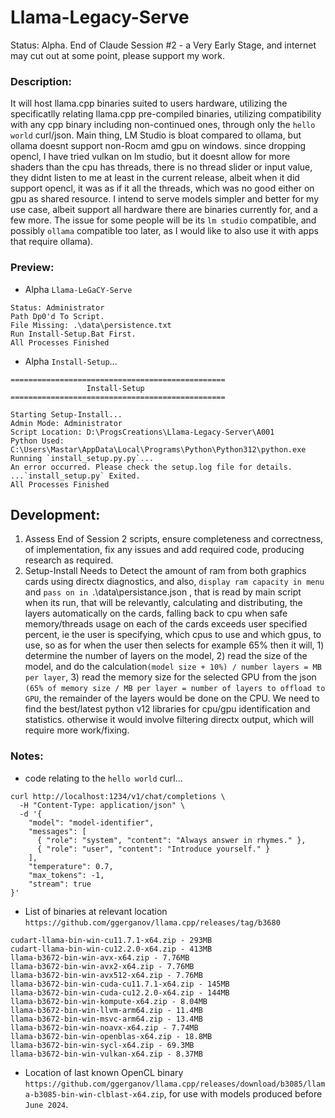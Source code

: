 # Llama-Legacy-Serve
Status: Alpha. End of Claude Session #2 - a Very Early Stage, and internet may cut out at some point, please support my work.

### Description:
It will host llama.cpp binaries suited to users hardware, utilizing the specificatlly relating llama.cpp pre-compiled binaries, utilizing compatibility with any cpp binary including non-continued ones, through only the `hello world` curl/json. Main thing, LM Studio is bloat compared to ollama, but ollama doesnt support non-Rocm amd gpu on windows. since dropping opencl, I have tried vulkan on lm studio, but it doesnt allow for more shaders than the cpu has threads, there is no thread slider or input value, they didnt listen to me at least in the current release, albeit when it did support opencl, it was as if it all the threads, which was no good either on gpu as shared resource. I intend to serve models simpler and better for my use case, albeit support all hardware there are binaries currently for, and a few more. The issue for some people will be its `lm studio` compatible, and possibly `ollama` compatible too later, as I would like to also use it with apps that require ollama).

### Preview:
- Alpha `Llama-LeGaCY-Serve`
```
Status: Administrator
Path Dp0'd To Script.
File Missing: .\data\persistence.txt
Run Install-Setup.Bat First.
All Processes Finished

```
- Alpha `Install-Setup`...
```
================================================
                 Install-Setup
================================================

Starting Setup-Install...
Admin Mode: Administrator
Script Location: D:\ProgsCreations\Llama-Legacy-Server\A001
Python Used: C:\Users\Mastar\AppData\Local\Programs\Python\Python312\python.exe
Running `install_setup.py.py`...
An error occurred. Please check the setup.log file for details.
...`install_setup.py` Exited.
All Processes Finished

```



## Development:
1. Assess End of Session 2 scripts, ensure completeness and correctness, of implementation, fix any issues and add required code, producing research as required.
2. Setup-Install Needs to Detect the amount of ram from both graphics cards using directx diagnostics, and also, `display ram capacity in menu` and `pass on in `.\data\persistance.json , that is read by main script when its run, that will be relevantly, calculating and distributing, the layers automatically on the cards, falling back to cpu when safe memory/threads usage on each of the cards exceeds user specified percent, ie the user is specifying, which cpus to use and which gpus, to use, so as for when the user then selects for example 65% then it will, 1) determine the number of layers on the model, 2) read the size of the model, and do the calculation`(model size + 10%) / number layers = MB per layer`, 3) read the memory size for the selected GPU from the json `(65% of memory size / MB per layer = number of layers to offload to GPU`, the remainder of the layers would be done on the CPU. We need to find the best/latest python v12 libraries for cpu/gpu identification and statistics. otherwise it would involve filtering directx output, which will require more work/fixing.

### Notes:
- code relating to the `hello world` curl...
```
curl http://localhost:1234/v1/chat/completions \
  -H "Content-Type: application/json" \
  -d '{ 
    "model": "model-identifier",
    "messages": [ 
      { "role": "system", "content": "Always answer in rhymes." },
      { "role": "user", "content": "Introduce yourself." }
    ], 
    "temperature": 0.7, 
    "max_tokens": -1,
    "stream": true
}'
``` 
- List of binaries at relevant location `https://github.com/ggerganov/llama.cpp/releases/tag/b3680`
```
cudart-llama-bin-win-cu11.7.1-x64.zip - 293MB
cudart-llama-bin-win-cu12.2.0-x64.zip - 413MB
llama-b3672-bin-win-avx-x64.zip - 7.76MB
llama-b3672-bin-win-avx2-x64.zip - 7.76MB
llama-b3672-bin-win-avx512-x64.zip - 7.76MB
llama-b3672-bin-win-cuda-cu11.7.1-x64.zip - 145MB
llama-b3672-bin-win-cuda-cu12.2.0-x64.zip - 144MB
llama-b3672-bin-win-kompute-x64.zip - 8.04MB
llama-b3672-bin-win-llvm-arm64.zip - 11.4MB
llama-b3672-bin-win-msvc-arm64.zip - 13.4MB
llama-b3672-bin-win-noavx-x64.zip - 7.74MB
llama-b3672-bin-win-openblas-x64.zip - 18.8MB
llama-b3672-bin-win-sycl-x64.zip - 69.3MB
llama-b3672-bin-win-vulkan-x64.zip - 8.37MB
```
- Location of last known OpenCL binary `https://github.com/ggerganov/llama.cpp/releases/download/b3085/llama-b3085-bin-win-clblast-x64.zip`, for use with models produced before `June 2024`.

